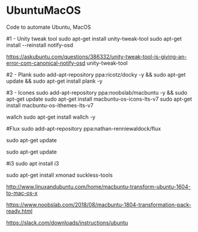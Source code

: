 # UbuntuMacOS
Code to automate  Ubuntu, MacOS

#1 - Unity tweak tool
sudo apt-get install unity-tweak-tool
sudo apt-get install --reinstall notify-osd

https://askubuntu.com/questions/386332/unity-tweak-tool-is-giving-an-error-com-canonical-notify-osd
unity-tweak-tool

#2 - Plank
sudo add-apt-repository ppa:ricotz/docky -y && sudo apt-get update && sudo apt-get install plank -y

#3 - Icones
sudo add-apt-repository ppa:noobslab/macbuntu -y && sudo apt-get update
sudo apt-get install macbuntu-os-icons-lts-v7
sudo apt-get install macbuntu-os-ithemes-lts-v7


wallch
sudo apt-get install wallch -y


#Flux
sudo add-apt-repository ppa:nathan-renniewaldock/flux

sudo apt-get update

sudo apt-get update

#i3
sudo apt install i3

sudo apt-get install xmonad suckless-tools


http://www.linuxandubuntu.com/home/macbuntu-transform-ubuntu-1604-to-mac-os-x



https://www.noobslab.com/2018/08/macbuntu-1804-transformation-pack-ready.html

https://slack.com/downloads/instructions/ubuntu
